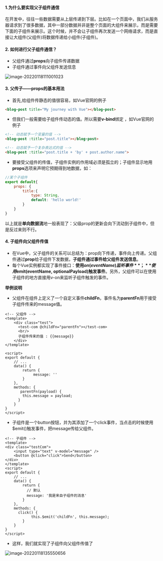 #### 1.为什么要实现父子组件通信

在开发中，往往一些数据需要从上层传递到下层。比如在一个页面中，我们从服务器请求到了很多数据，其中一部分数据并非是整个页面的大组件来展示，而是需要下面的子组件来展示。这个时候，并不会让子组件再次发送一个网络请求，而是直接让大组件(父组件)将数据传递给小组件(子组件)。

#### 2. 如何进行父子组件通信？

- 父组件通过**props**向子组件传递数据
- 子组件通过事件向父组件发送信息

![image-20220118111001023](C:\Users\GunKing\AppData\Roaming\Typora\typora-user-images\image-20220118111001023.png)

#### 3. 父传子——props的基本用法

- 首先,给组件传静态的值很容易，如Vue官网的例子

```html
<blog-post title="My journey with Vue"></blog-post>
```

- 但我们一般需要给子组件传动态的值。所以需要**v-bind**绑定 ，如Vue官网的例子

```html
<!-- 动态赋予一个变量的值 -->
<blog-post :title="post.title"></blog-post>

<!-- 动态赋予一个复杂表达式的值 -->
<blog-post :title="post.title + 'by' + post.author.name">
```

- 要接受父组件的传值，子组件实例的作用域必须是孤立的；子组件显示地用**props**选项来声明它预期得到地数据，如：

```js
//某个子组件
export default{
	props: {
		title:{
			type: String,
			default: 'hello world!'
		}
	}
}
```

以上就是**单向数据流**地一般表现了：父级prop的更新会向下流动到子组件中，但是反过来则不行。

#### 4. 子组件向父组件传值

- 在Vue中，父子组件的关系可以总结为：prop向下传递，事件向上传递。父组件通过**prop**给子组件下发数据，**子组件通过事件给父组件发送信息**。
- 每个Vue实例都实现了事件接口：**使用$on(eventName)监听事件**；**使用$emit(eventName, optionalPayload)触发事件**。另外，父组件可以在使用子组件的地方直接用v-on来监听子组件触发的事件。

**举例说明**

- 父组件在组件上定义了一个自定义事件**childFn**，事件名为**parentFn**用于接受子组件传来的message值。

```vue
<!-- 父组件 -->
<template>
    <div class="test">
      <test-com @childFn="parentFn"></test-com>
      <br/> 
      子组件传来的值 : {{message}}
    </div>
</template>

<script>
export default {
    // ...
    data() {
        return {
             message: ''
        }
    },
    methods: {
       parentFn(payload) {
        this.message = payload;
      }
    }
}
</script>
```

- 子组件是一个button按钮，并为其添加了一个click事件，当点击的时候使用$emit()触发事件，把message传给父组件。

```vue
<!-- 子组件 -->
<template> 
<div class="testCom">
    <input type="text" v-model="message" />
    <button @click="click">Send</button>
</div>
</template>
<script>
export default {
    // ...
    data() {
        return {
          // 默认
          message: '我是来自子组件的消息'
        }
    },
    methods: {
      click() {
            this.$emit('childFn', this.message);
        }
    }    
}
</script>
```

- 这样，我们就实现了子组件向父组件传值了

![image-20220118135550656](C:\Users\GunKing\AppData\Roaming\Typora\typora-user-images\image-20220118135550656.png)